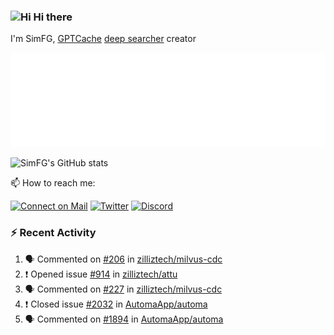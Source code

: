 ### <img src='https://qpluspicture.oss-cn-beijing.aliyuncs.com/6LjjQA/Hi.gif' alt='Hi' width="24"/> Hi there

I'm SimFG, [GPTCache](https://github.com/zilliztech/GPTCache) [deep searcher](https://github.com/zilliztech/deep-searcher) creator

![Metrics 👋](/metrics.plugin.followup.user.svg)

![SimFG's GitHub stats](https://github-readme-stats.vercel.app/api?username=SimFG&show_icons=true&theme=radical&count_private=true)

📫 How to reach me:

[![Connect on Mail](https://img.shields.io/badge/Ask%20me-anything-1abc9c.svg)](mailto:1142838399@qq.com)
[![Twitter](https://img.shields.io/twitter/follow/FogSim?style=social)](https://twitter.com/FogSim)
[![Discord](https://img.shields.io/discord/1092648432495251507?label=Discord&logo=discord)](https://discord.gg/Q8C6WEjSWV)

### :zap: Recent Activity

<!--START_SECTION:activity-->
1. 🗣 Commented on [#206](https://github.com/zilliztech/milvus-cdc/issues/206) in [zilliztech/milvus-cdc](https://github.com/zilliztech/milvus-cdc)
2. ❗️ Opened issue [#914](https://github.com/zilliztech/attu/issues/914) in [zilliztech/attu](https://github.com/zilliztech/attu)
3. 🗣 Commented on [#227](https://github.com/zilliztech/milvus-cdc/issues/227) in [zilliztech/milvus-cdc](https://github.com/zilliztech/milvus-cdc)
4. ❗️ Closed issue [#2032](https://github.com/AutomaApp/automa/issues/2032) in [AutomaApp/automa](https://github.com/AutomaApp/automa)
5. 🗣 Commented on [#1894](https://github.com/AutomaApp/automa/issues/1894) in [AutomaApp/automa](https://github.com/AutomaApp/automa)
<!--END_SECTION:activity-->

